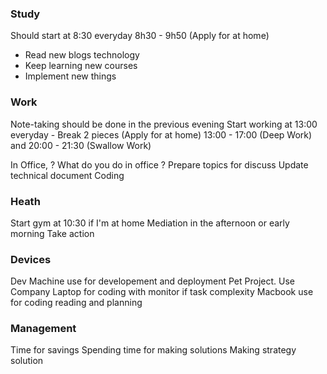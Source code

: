 ### Study
Should start at 8:30 everyday 8h30 - 9h50 (Apply for at home)
- Read new blogs technology
- Keep learning new courses
- Implement new things

### Work
Note-taking should be done in the previous evening 
Start working at 13:00 everyday - Break 2 pieces (Apply for at home) 
13:00 - 17:00 (Deep Work) and 20:00 - 21:30 (Swallow Work)


In Office,
? What do you do in office ?
Prepare topics for discuss 
Update technical document
Coding 


### Heath
Start gym at 10:30 if I'm at home
Mediation in the afternoon or early morning
Take action 

### Devices
Dev Machine use for developement and deployment Pet Project.
Use Company Laptop for coding with monitor if task complexity
Macbook use for coding reading and planning


### Management 
Time for savings 
Spending time for making solutions
Making strategy solution


